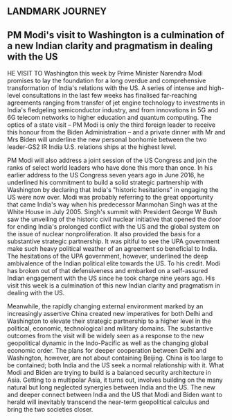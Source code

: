 ## LANDMARK JOURNEY

## PM Modi's visit to Washington is a culmination of a new Indian clarity and pragmatism in dealing with the US

HE VISIT TO Washington this week by Prime Minister Narendra Modi promises to lay the foundation for a long overdue and comprehensive transformation of India's relations with the US. A series of intense and high-level consultations in the last few weeks has finalised far-reaching agreements ranging from transfer of jet engine technology to investments in India's fledgeling semiconductor industry, and from innovations in 5G and 6G telecom networks to higher education and quantum computing. The optics of a state visit – PM Modi is only the third foreign leader to receive this honour from the Biden Administration – and a private dinner with Mr and Mrs Biden will underline the new personal bonhomie between the two leader-GS2 IR India U.S. relations ships at the highest level.

PM Modi will also address a joint session of the US Congress and join the ranks of select world leaders who have done this more than once. In his earlier address to the US Congress seven years ago in June 2016, he underlined his commitment to build a solid strategic partnership with Washington by declaring that India's "historic hesitations" in engaging the US were now over. Modi was probably referring to the great opportunity that came India's way when his predecessor Manmohan Singh was at the White House in July 2005. Singh's summit with President George W Bush saw the unveiling of the historic civil nuclear initiative that opened the door for ending India's prolonged conflict with the US and the global system on the issue of nuclear nonproliferation. It also provided the basis for a substantive strategic partnership. It was pitiful to see the UPA government make such heavy political weather of an agreement so beneficial to India. The hesitations of the UPA government, however, underlined the deep ambivalence of the Indian political elite towards the US. To his credit. Modi has broken out of that defensiveness and embarked on a self-assured Indian engagement with the US since he took charge nine years ago. His visit this week is a culmination of this new Indian clarity and pragmatism in dealing with the US.

Meanwhile, the rapidly changing external environment marked by an increasingly assertive China created new imperatives for both Delhi and Washington to elevate their strategic partnership to a higher level in the political, economic, technological and military domains. The substantive outcomes from the visit will be widely seen as a response to the new geopolitical dynamic in the Indo-Pacific as well as the changing global economic order. The plans for deeper cooperation between Delhi and Washington, however, are not about containing Beijing. China is too large to be contained; both India and the US seek a normal relationship with it. What Modi and Biden are trying to build is a balanced security architecture in Asia. Getting to a multipolar Asia, it turns out, involves building on the many natural but long neglected synergies between India and the US. The new and deeper connect between India and the US that Modi and Biden want to herald will inevitably transcend the near-term geopolitical calculus and bring the two societies closer.
